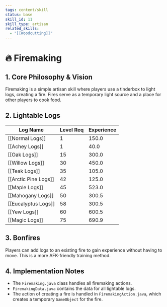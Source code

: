 ```yaml
---
tags: content/skill
status: base
skill_id: 11
skill_type: artisan
related_skills:
  - "[[Woodcutting]]"
---
```


# 🔥 Firemaking

## 1. Core Philosophy & Vision
Firemaking is a simple artisan skill where players use a tinderbox to light logs, creating a fire. Fires serve as a temporary light source and a place for other players to cook food.

## 2. Lightable Logs
| Log Name | Level Req | Experience |
|---|---|---|
| [[Normal Logs]] | 1 | 150.0 |
| [[Achey Logs]] | 1 | 40.0 |
| [[Oak Logs]] | 15 | 300.0 |
| [[Willow Logs]] | 30 | 450.0 |
| [[Teak Logs]] | 35 | 105.0 |
| [[Arctic Pine Logs]] | 42 | 125.0 |
| [[Maple Logs]] | 45 | 523.0 |
| [[Mahogany Logs]] | 50 | 300.5 |
| [[Eucalyptus Logs]] | 58 | 300.5 |
| [[Yew Logs]] | 60 | 600.5 |
| [[Magic Logs]] | 75 | 690.9 |

## 3. Bonfires
Players can add logs to an existing fire to gain experience without having to move. This is a more AFK-friendly training method.

## 4. Implementation Notes
-   The `Firemaking.java` class handles all firemaking actions.
-   `FiremakingData.java` contains the data for all lightable logs.
-   The action of creating a fire is handled in `FiremakingAction.java`, which creates a temporary `GameObject` for the fire.